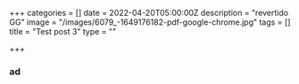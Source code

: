 +++
categories = []
date = 2022-04-20T05:00:00Z
description = "revertido GG"
image = "/images/6079_-1649176182-pdf-google-chrome.jpg"
tags = []
title = "Test post 3"
type = ""

+++

### ad
